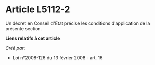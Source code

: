 # Article L5112-2

Un décret en Conseil d'Etat précise les conditions d'application de la présente section.

**Liens relatifs à cet article**

_Créé par_:

  - Loi n°2008-126 du 13 février 2008 - art. 16
